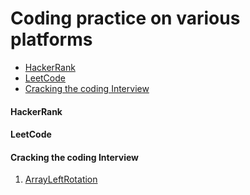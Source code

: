 # Coding practice on various platforms

- [HackerRank](https://github.com/rpraval1/codeschool#hackerrank)
- [LeetCode](https://github.com/rpraval1/codeschool#leetcode)
- [Cracking the coding Interview](https://github.com/rpraval1/codeschool#cracking-the-coding-interview)


#### HackerRank


#### LeetCode


#### Cracking the coding Interview
1. [ArrayLeftRotation](https://github.com/rpraval1/codeschool/blob/master/crackingthecoding/arrayleftrotation/index.py)



